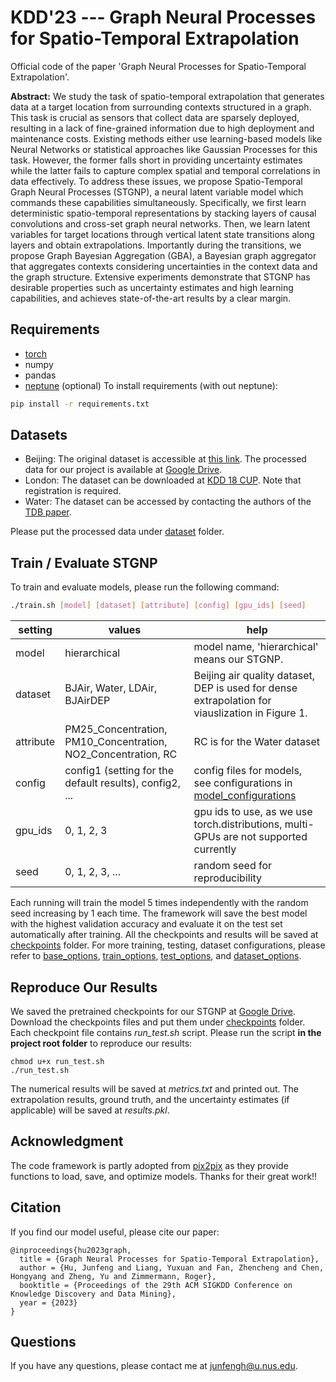 # KDD'23 --- Graph Neural Processes for Spatio-Temporal Extrapolation
Official code of the paper 'Graph Neural Processes for Spatio-Temporal Extrapolation'.

**Abstract:** 
We study the task of spatio-temporal extrapolation that generates data at a target location from surrounding contexts structured in a graph. 
This task is crucial as sensors that collect data are sparsely deployed, resulting in a lack of fine-grained information due to high deployment and maintenance costs. 
Existing methods either use learning-based models like Neural Networks or statistical approaches like Gaussian Processes for this task. However, the former falls short in providing uncertainty estimates while the latter fails to capture complex spatial and temporal correlations in data effectively.
To address these issues, we propose Spatio-Temporal Graph Neural Processes (STGNP), a neural latent variable model which commands these capabilities simultaneously. Specifically, we first learn deterministic spatio-temporal representations by stacking layers of causal convolutions and cross-set graph neural networks.
Then, we learn latent variables for target locations through vertical latent state transitions along layers and obtain extrapolations. 
Importantly during the transitions, we propose Graph Bayesian Aggregation (GBA), a Bayesian graph aggregator that aggregates contexts considering uncertainties in the context data and the graph structure.
Extensive experiments demonstrate that STGNP has desirable properties such as uncertainty estimates and high learning capabilities, and achieves state-of-the-art results by a clear margin.
## Requirements
- [torch](https://pytorch.org/)
- numpy
- pandas
- [neptune](https://neptune.ai/) (optional)
To install requirements (with out neptune):
```bash
pip install -r requirements.txt
```

## Datasets
* Beijing: The original dataset is accessible at [this link](https://www.microsoft.com/en-us/research/publication/forecasting-fine-grained-air-quality-based-on-big-data/?from=http%3A%2F%2Fresearch.microsoft.com%2Fapps%2Fpubs%2F%3Fid%3D246398). 
The processed data for our project is available at [Google Drive](https://drive.google.com/drive/folders/13lpPTn0XYxETPGVEi9gUX09Tr3vWwHVK?usp=sharing). 
* London: The dataset can be downloaded at [KDD 18 CUP](https://www.biendata.xyz/competition/kdd_2018/). Note that registration is required.
* Water: The dataset can be accessed by contacting the authors of the [TDB paper](http://urban-computing.com/pdf/ieeetbd2020_UrbanWater.pdf).

Please put the processed data under [dataset](/data) folder.

## Train / Evaluate STGNP
To train and evaluate models, please run the following command:
```bash
./train.sh [model] [dataset] [attribute] [config] [gpu_ids] [seed]
```

| setting   | values                                                        | help                                                                                            |
|-----------|---------------------------------------------------------------|-------------------------------------------------------------------------------------------------|
| model     | hierarchical                                                  | model name, 'hierarchical' means our STGNP.                                                     |
| dataset   | BJAir, Water, LDAir, BJAirDEP                                 | Beijing air quality dataset, DEP is used for dense extrapolation for viauslization in Figure 1. |
| attribute | PM25_Concentration, PM10_Concentration, NO2_Concentration, RC | RC is for the Water dataset                                                                     |
| config    | config1 (setting for the default results), config2, ...       | config files for models, see configurations in [model_configurations](model_configurations)     |
| gpu_ids   | 0, 1, 2, 3                                                    | gpu ids to use, as we use torch.distributions, multi-GPUs are not supported currently           |
| seed      | 0, 1, 2, 3, ...                                               | random seed for reproducibility                                                                 |

Each running will train the model 5 times independently with the random seed increasing by 1 each time. 
The framework will save the best model with the highest validation accuracy and evaluate it on the test set automatically after training. 
All the checkpoints and results will be saved at [checkpoints](checkpoints) folder.
For more training, testing, dataset configurations, please refer to [base_options](options/base_options.py), [train_options](options/train_options.py), [test_options](options/test_options.py), and [dataset_options](options/dataset_options.py).

## Reproduce Our Results
We saved the pretrained checkpoints for our STGNP at [Google Drive](https://drive.google.com/drive/folders/13lpPTn0XYxETPGVEi9gUX09Tr3vWwHVK?usp=sharing).
Download the checkpoints files and put them under [checkpoints](checkpoints) folder.
Each checkpoint file contains *run_test.sh* script.
Please run the script **in the project root folder** to reproduce our results:
```bash[README.md](..%2F..%2F..%2F..%2FDesktop%2FREADME.md)
chmod u+x run_test.sh
./run_test.sh
```
The numerical results will be saved at *metrics.txt* and printed out.
The extrapolation results, ground truth, and the uncertainty estimates (if applicable) will be saved at *results.pkl*.

## Acknowledgment
The code framework is partly adopted from [pix2pix](https://github.com/junyanz/pytorch-CycleGAN-and-pix2pix) as they provide functions to load, save, and optimize models. Thanks for their great work!!

## Citation
If you find our model useful, please cite our paper:
```
@inproceedings{hu2023graph,
  title = {Graph Neural Processes for Spatio-Temporal Extrapolation},
  author = {Hu, Junfeng and Liang, Yuxuan and Fan, Zhencheng and Chen, Hongyang and Zheng, Yu and Zimmermann, Roger},
  booktitle = {Proceedings of the 29th ACM SIGKDD Conference on Knowledge Discovery and Data Mining},
  year = {2023}
}
```
## Questions
If you have any questions, please contact me at junfengh@u.nus.edu.

